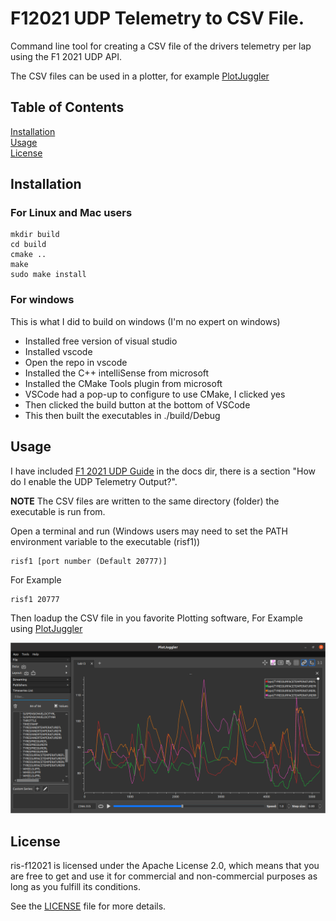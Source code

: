 # F12021 UDP Telemetry to CSV File.

Command line tool for creating a CSV file of the drivers telemetry per lap using the F1 2021 UDP API.

The CSV files can be used in a plotter, for example [PlotJuggler](https://github.com/facontidavide/PlotJuggler)

## Table of Contents  
[Installation](#installation)   
[Usage](#usage)                      
[License](#license)                    

## <a name="installation"/>Installation

### For Linux and Mac users

```shell
mkdir build
cd build
cmake ..
make
sudo make install
```

### For windows

This is what I did to build on windows (I'm no expert on windows)

- Installed free version of visual studio
- Installed vscode
- Open the repo in vscode
- Installed the C++ intelliSense from microsoft
- Installed the CMake Tools plugin from microsoft
- VSCode had a pop-up to configure to use CMake, I clicked yes
- Then clicked the build button at the bottom of VSCode
- This then built the executables in ./build/Debug

## <a name="usage"/>Usage

I have included [F1 2021 UDP Guide](doc/Data_Output_from_F1_2021%2351.docx) in the docs dir, there is a section "How do I enable the UDP Telemetry Output?".

**NOTE** The CSV files are written to the same directory (folder) the executable is run from.

Open a terminal and run (Windows users may need to set the PATH environment variable to the executable (risf1))

```
risf1 [port number (Default 20777)]
```

For Example

```
risf1 20777
```

Then loadup the CSV file in you favorite Plotting software, For Example using [PlotJuggler](https://github.com/facontidavide/PlotJuggler)

![Plotjuggler example](/images/tyresurfacetemp.png)

## <a name="license"/>License

ris-f12021 is licensed under the Apache License 2.0, which means that you are free to get and use it for commercial and non-commercial purposes as long as you fulfill its conditions.

See the [LICENSE](LICENSE) file for more details.

